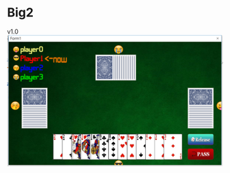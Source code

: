 # Big2
v1.0
![alt tag](https://raw.githubusercontent.com/ISDProjectGp/Big2/master/game_screen_shot.png)
